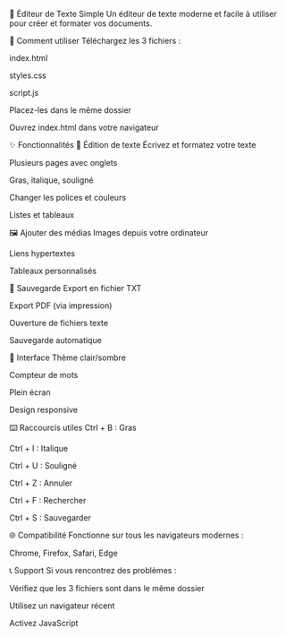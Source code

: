 📝 Éditeur de Texte Simple
Un éditeur de texte moderne et facile à utiliser pour créer et formater vos documents.

🚀 Comment utiliser
Téléchargez les 3 fichiers :

index.html

styles.css

script.js

Placez-les dans le même dossier

Ouvrez index.html dans votre navigateur

✨ Fonctionnalités
📄 Édition de texte
Écrivez et formatez votre texte

Plusieurs pages avec onglets

Gras, italique, souligné

Changer les polices et couleurs

Listes et tableaux

🖼️ Ajouter des médias
Images depuis votre ordinateur

Liens hypertextes

Tableaux personnalisés

💾 Sauvegarde
Export en fichier TXT

Export PDF (via impression)

Ouverture de fichiers texte

Sauvegarde automatique

🎨 Interface
Thème clair/sombre

Compteur de mots

Plein écran

Design responsive

⌨️ Raccourcis utiles
Ctrl + B : Gras

Ctrl + I : Italique

Ctrl + U : Souligné

Ctrl + Z : Annuler

Ctrl + F : Rechercher

Ctrl + S : Sauvegarder

🌐 Compatibilité
Fonctionne sur tous les navigateurs modernes :

Chrome, Firefox, Safari, Edge

📞 Support
Si vous rencontrez des problèmes :

Vérifiez que les 3 fichiers sont dans le même dossier

Utilisez un navigateur récent

Activez JavaScript